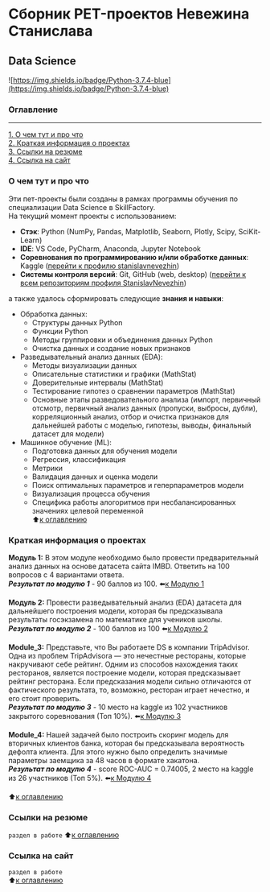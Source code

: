 # Сборник PET-проектов Невежина Станислава  
## Data Science  
![https://img.shields.io/badge/Python-3.7.4-blue](https://img.shields.io/badge/Python-3.7.4-blue)

### Оглавление  
---
[1. О чем тут и про что](https://github.com/StanislavNevezhin/skillfactory_rds/blob/master/README.md#О-чем-тут-и-про-что)  
[2.  Краткая информация о проектах](https://github.com/StanislavNevezhin/skillfactory_rds/blob/master/README.md#Краткая-информация-о-проектах)  
[3. Ссылки на резюме](https://github.com/StanislavNevezhin/skillfactory_rds/blob/master/README.md#Ссылки-на-резюме)  
[4. Ссылка на сайт](https://github.com/StanislavNevezhin/skillfactory_rds/blob/master/README.md#Ссылка-на-сайт)  

### О чем тут и про что  
Эти пет-проекты были созданы в рамках программы обучения по специализации Data Science в SkillFactory.  
На текущий момент проекты с использованием:
- **Стэк**: Python (NumPy, Pandas, Matplotlib, Seaborn, Plotly, Scipy, SciKit-Learn)  
- **IDE**: VS Code, PyCharm, Anaconda, Jupyter Notebook  
- **Cоревнования по программированию и/или обработке данных**: Kaggle ([перейти к профилю stanislavnevezhin](https://www.kaggle.com/stanislavnevezhin))  
- **Системы контроля версий**: Git, GitHub (web, desktop) ([перейти к всем репозиториям профиля StanislavNevezhin](https://github.com/StanislavNevezhin))  

а также удалось сформировать следующие **знания и навыки**:  
- Обработка данных:  
  - Структуры данных Python  
  - Функции Python  
  - Методы группировки и объединения данных Python  
  - Очистка данных и создание новых признаков  
- Разведывательный анализ данных (EDA):  
  - Методы визуализации данных  
  - Описательные статистики и графики (MathStat)  
  - Доверительные интервалы (MathStat)  
  - Тестирование гипотез о сравнении параметров (MathStat)  
  - Основные этапы разведовательного анализа (импорт, первичный отсмотр, первичный анализ данных (пропуски, выбросы, дубли), корреляционный анализ, отбор и очистка признаков для дальнейшей работы с моделью, гипотезы, выводы, финальный датасет для модели)
- Машинное обучение (ML):
  - Подготовка данных для обучения модели
  - Регрессия, классификация
  - Метрики
  - Валидация данных и оценка модели
  - Поиск оптимальных параметров и геперпараметров модели
  - Визуализация процесса обучения
  - Специфика работы алогоритмов при несбалансированных значениях целевой переменной  
:arrow_up:[к оглавлению](https://github.com/StanislavNevezhin/skillfactory_rds/blob/master/README.md#Оглавление)

### Краткая информация о проектах
**Модуль 1:** В этом модуле необходимо было провести предварительный анализ данных на основе датасета сайта IMBD. Ответить на 100 вопросов с 4 вариантами ответа.  
***Результат по модулю 1*** - 90 баллов из 100. :arrow_left:[к Модулю 1](https://github.com/StanislavNevezhin/skillfactory_rds/tree/master/module_1)  

**Модуль 2:** Провести разведывательный анализ (EDA) датасета для дальнейшего построения модели, которая бы предсказывала результаты госэкзамена по математике для учеников школы.  
***Результат по модулю 2*** - 100 баллов из 100  :arrow_left:[к Модулю 2](https://github.com/StanislavNevezhin/skillfactory_rds/tree/master/module_2)  

**Module_3:** Представьте, что Вы работаете DS в компании TripAdvisor. Одна из проблем TripAdvisorа — это нечестные рестораны, которые накручивают себе рейтинг. Одним из способов нахождения таких ресторанов, является построение модели, которая предсказывает рейтинг ресторана. Если предсказания модели сильно отличаются от фактического результата, то, возможно, ресторан играет нечестно, и его стоит проверить.  
***Результат по модулю 3*** - 10 место на kaggle из 102 участников закрытого соревнования (Топ 10%).
:arrow_left:[к Модулю 3](https://github.com/StanislavNevezhin/skillfactory_rds/tree/master/module_3)  

**Module_4:** Нашей задачей было построить скоринг модель для вторичных клиентов банка, которая бы предсказывала вероятность дефолта клиента. Для этого нужно было определить значимые параметры заемщика за 48 часов в формате хакатона.  
***Результат по модулю 4*** - score ROC-AUC = 0.74005, 2 место на kaggle из 26 участников (Топ 5%).
:arrow_left:[к Модулю 4](https://github.com/StanislavNevezhin/skillfactory_rds/tree/master/module_4)  

:arrow_up:[к оглавлению](https://github.com/StanislavNevezhin/skillfactory_rds/blob/master/README.md#Оглавление)

### Ссылки на резюме  
```раздел в работе```
:arrow_up:[к оглавлению](https://github.com/StanislavNevezhin/skillfactory_rds/blob/master/README.md#Оглавление)

### Ссылка на сайт  
```раздел в работе```  
:arrow_up:[к оглавлению](https://github.com/StanislavNevezhin/skillfactory_rds/blob/master/README.md#Оглавление)
